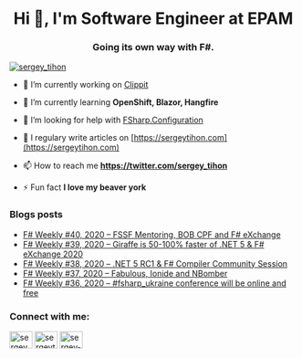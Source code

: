 <h1 align="center">Hi 👋, I'm Software Engineer at EPAM</h1>
<h3 align="center">Going its own way with F#.</h3>

<!---
<p align="left"> <img src="https://komarev.com/ghpvc/?username=sergey-tihon&label=Profile%20views&color=0e75b6&style=flat" alt="sergey-tihon" /> </p>

<p align="left"> <a href="https://github.com/ryo-ma/github-profile-trophy"><img src="https://github-profile-trophy.vercel.app/?username=sergey-tihon" alt="sergey-tihon" /></a> </p>
-->

<p align="left"> <a href="https://twitter.com/sergey_tihon" target="blank"><img src="https://img.shields.io/twitter/follow/sergey_tihon?logo=twitter&style=for-the-badge" alt="sergey_tihon" /></a> </p>

- 🔭 I’m currently working on [Clippit](https://github.com/sergey-tihon/Clippit)

- 🌱 I’m currently learning **OpenShift, Blazor, Hangfire**

- 🤝 I’m looking for help with [FSharp.Configuration](https://github.com/fsprojects/FSharp.Configuration/pull/139)

- 📝 I regulary write articles on [https://sergeytihon.com](https://sergeytihon.com)

- 📫 How to reach me **https://twitter.com/sergey_tihon**

- ⚡ Fun fact **I love my beaver york**

### Blogs posts
<!-- BLOG-POST-LIST:START -->
- [F# Weekly #40, 2020 – FSSF Mentoring, BOB CPF and F# eXchange](https://sergeytihon.com/2020/10/04/f-weekly-40-2020-fssf-mentoring-bob-cpf-and-f-exchange/)
- [F# Weekly #39, 2020 – Giraffe is 50-100% faster of .NET 5 & F# eXchange 2020](https://sergeytihon.com/2020/09/26/f-weekly-39-2020-giraffe-is-50-100-faster-of-net-5-f-exchange-2020/)
- [F# Weekly #38, 2020 – .NET 5 RC1 & F# Compiler Community Session](https://sergeytihon.com/2020/09/19/f-weekly-38-2020-net-5-rc1-f-compiler-community-session/)
- [F# Weekly #37, 2020 – Fabulous, Ionide and NBomber](https://sergeytihon.com/2020/09/12/f-weekly-37-2020-fabulous-ionide-and-nbomber/)
- [F# Weekly #36, 2020 – #fsharp_ukraine conference will be online and free](https://sergeytihon.com/2020/09/04/f-weekly-36-2020-fsharp_ukraine-conference-will-be-online-and-free/)
<!-- BLOG-POST-LIST:END -->

<p align="left"> 
<h3 align="left">Connect with me:</h3>
<a href="https://twitter.com/sergey_tihon" target="blank"><img align="center" src="https://cdn.jsdelivr.net/npm/simple-icons@3.0.1/icons/twitter.svg" alt="sergey_tihon" height="30" width="40" /></a>
<a href="https://linkedin.com/in/sergeytihon" target="blank"><img align="center" src="https://cdn.jsdelivr.net/npm/simple-icons@3.0.1/icons/linkedin.svg" alt="sergeytihon" height="30" width="40" /></a>
<a href="https://stackoverflow.com/users/sergey-tihon" target="blank"><img align="center" src="https://cdn.jsdelivr.net/npm/simple-icons@3.0.1/icons/stackoverflow.svg" alt="sergey-tihon" height="30" width="40" /></a>
</p>

<!---
<h3 align="left">Languages and Tools:</h3>
<p align="left"> 
  <a href="https://dotnet.microsoft.com/" target="_blank"> <img src="https://devicons.github.io/devicon/devicon.git/icons/dot-net/dot-net-original-wordmark.svg" alt="dotnet" width="40" height="40"/> </a> 
  <a href="https://fsharp.org" target="_blank"> <img src="https://fsharp.org/img/logo/fsharp.svg" alt="fsharp" width="40" height="40"/> </a> 
  <a href="https://www.w3schools.com/cs/" target="_blank"> <img src="https://devicons.github.io/devicon/devicon.git/icons/csharp/csharp-original.svg" alt="csharp" width="40" height="40"/> </a> 
  <a href="https://azure.microsoft.com/en-in/" target="_blank"> <img src="https://www.vectorlogo.zone/logos/microsoft_azure/microsoft_azure-icon.svg" alt="azure" width="40" height="40"/> </a>  </p>

<p><img align="left" src="https://github-readme-stats.vercel.app/api/top-langs/?username=sergey-tihon&layout=compact" alt="sergey-tihon" /></p>

<p>&nbsp;<img align="center" src="https://github-readme-stats.vercel.app/api?username=sergey-tihon&show_icons=true" alt="sergey-tihon" /></p>
-->